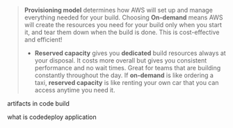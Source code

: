 > **Provisioning model** determines how AWS will set up and manage everything needed for your build. Choosing **On-demand** means AWS will create the resources you need for your build only when you start it, and tear them down when the build is done. This is cost-effective and efficient!
> 
> - **Reserved capacity** gives you **dedicated** build resources always at your disposal. It costs more overall but gives you consistent performance and no wait times. Great for teams that are building constantly throughout the day. If **on-demand** is like ordering a taxi, **reserved capacity** is like renting your own car that you can access anytime you need it.

artifacts in code build

what is codedeploy application

